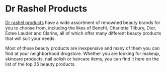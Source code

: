 # Dr Rashel Products
[Dr rashel products](https://beaute.co.za/product-category/brands/dr-rashel-products/) have a wide assortment of renowned beauty brands for you to choose from, including the likes of Benefit, Charlotte Tilbury, Dior, Estee Lauder and Clarins, all of which offer many different beauty products that will suit your needs.

Most of these beauty products are inexpensive and many of them you can find at your neighborhood drugstore. Whether you are looking for makeup, skincare products, nail polish or haircare items, you can find it here on the list of the top 35 beauty products.
